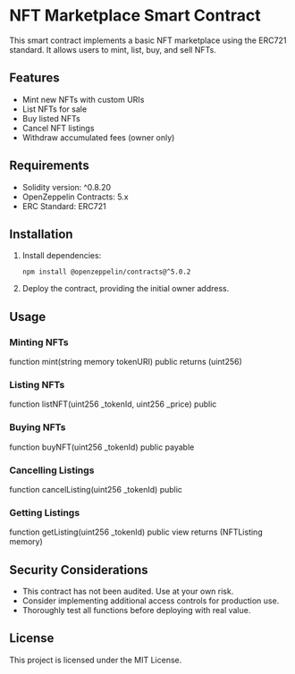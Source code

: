 # NFT Marketplace Smart Contract

This smart contract implements a basic NFT marketplace using the ERC721 standard. It allows users to mint, list, buy, and sell NFTs.

## Features

- Mint new NFTs with custom URIs
- List NFTs for sale
- Buy listed NFTs
- Cancel NFT listings
- Withdraw accumulated fees (owner only)

## Requirements

- Solidity version: ^0.8.20
- OpenZeppelin Contracts: 5.x
- ERC Standard: ERC721

## Installation

1. Install dependencies:
   ```
   npm install @openzeppelin/contracts@^5.0.2
   ```

2. Deploy the contract, providing the initial owner address.

## Usage

### Minting NFTs

function mint(string memory tokenURI) public returns (uint256)


### Listing NFTs

function listNFT(uint256 _tokenId, uint256 _price) public

### Buying NFTs

function buyNFT(uint256 _tokenId) public payable

### Cancelling Listings

function cancelListing(uint256 _tokenId) public

### Getting Listings

function getListing(uint256 _tokenId) public view returns (NFTListing memory)

## Security Considerations

- This contract has not been audited. Use at your own risk.
- Consider implementing additional access controls for production use.
- Thoroughly test all functions before deploying with real value.

## License

This project is licensed under the MIT License.